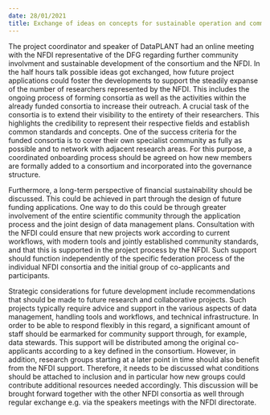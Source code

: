 ```yaml
---
date: 28/01/2021
title: Exchange of ideas on concepts for sustainable operation and community extension
---
```


The project coordinator and speaker of DataPLANT had an online meeting with the NFDI representative of the DFG regarding further community involvment and sustainable development of the consortium and the NFDI. In the half hours talk possible ideas got exchanged, how future project applications could foster the developments to support the steadily expanse of the number of researchers represented by the NFDI. This includes the ongoing process of forming consortia as well as the activities within the already funded consortia to increase their outreach. A crucial task of the consortia is to extend their visibility to the entirety of their researchers. This highlights the credibility to represent their respective fields and establish common standards and concepts. One of the success criteria for the funded consortia is to cover their own specialist community as fully as possible and to network with adjacent research areas. For this purpose, a coordinated onboarding process should be agreed on how new members are formally added to a consortium and incorporated into the governance structure.

Furthermore, a long-term perspective of financial sustainability should be discussed. This could be achieved in part through the design of future funding applications. One way to do this could be through greater involvement of the entire scientific community through the application process and the joint design of data management plans. Consultation with the NFDI could ensure that new projects work according to current workflows, with modern tools and jointly established community standards, and that this is supported in the project process by the NFDI. Such support should function independently of the specific federation process of the individual NFDI consortia and the initial group of co-applicants and participants.

Strategic considerations for future development include recommendations that should be made to future research and collaborative projects. Such projects typically require advice and support in the various aspects of data management, handling tools and workflows, and technical infrastructure. In order to be able to respond flexibly in this regard, a significant amount of staff should be earmarked for community support through, for example, data stewards. This support will be distributed among the original co-applicants according to a key defined in the consortium. However, in addition, research groups starting at a later point in time should also benefit from the NFDI support. Therefore, it needs to be discussed what conditions should be attached to inclusion and in particular how new groups could contribute additional resources needed accordingly. This discussion will be brought forward together with the other NFDI consortia as well through regular exchange e.g. via the speakers meetings with the NFDI directorate.